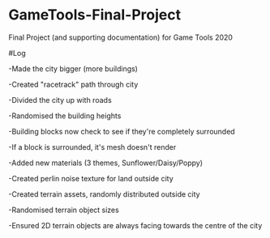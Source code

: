 # GameTools-Final-Project
Final Project (and supporting documentation) for Game Tools 2020

#Log

-Made the city bigger (more buildings)

-Created "racetrack" path through city

-Divided the city up with roads

-Randomised the building heights

-Building blocks now check to see if they're completely surrounded

-If a block is surrounded, it's mesh doesn't render

-Added new materials (3 themes, Sunflower/Daisy/Poppy)

-Created perlin noise texture for land outside city

-Created terrain assets, randomly distributed outside city 

-Randomised terrain object sizes

-Ensured 2D terrain objects are always facing towards the centre of the city
